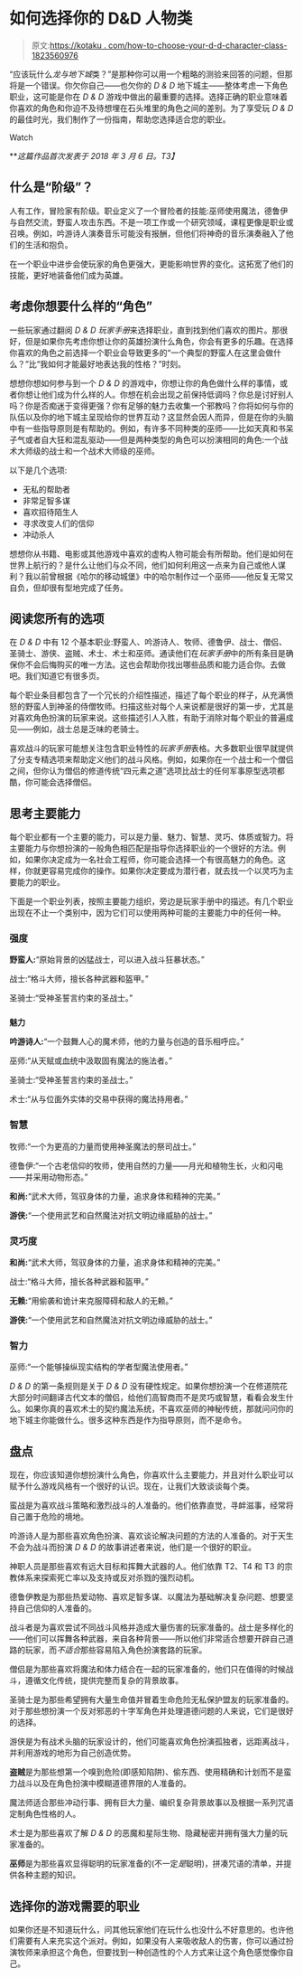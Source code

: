 # 如何选择你的 D&D 人物类

> 原文:[https://kotaku . com/how-to-choose-your-d-d-character-class-1823560976](https://kotaku.com/how-to-choose-your-d-d-character-class-1823560976)

“应该玩什么*龙与地下城*类？”是那种你可以用一个粗略的测验来回答的问题，但那将是一个错误。你欠你自己——也欠你的 *D & D* 地下城主——整体考虑一下角色职业，这可能是你在 *D & D* 游戏中做出的最重要的选择。选择正确的职业意味着你喜欢的角色和你迫不及待想埋在石头堆里的角色之间的差别。为了享受玩 *D & D* 的最佳时光，我们制作了一份指南，帮助您选择适合您的职业。

Watch

***这篇作品首次发表于 2018 年 3 月 6 日。*T3】**

## **什么是“阶级”？**

人有工作，冒险家有阶级。职业定义了一个冒险者的技能:巫师使用魔法，德鲁伊与自然交流，野蛮人攻击东西。不是一项工作或一个研究领域，课程更像是职业或召唤。例如，吟游诗人演奏音乐可能没有报酬，但他们将神奇的音乐演奏融入了他们的生活和抱负。

在一个职业中进步会使玩家的角色更强大，更能影响世界的变化。这拓宽了他们的技能，更好地装备他们成为英雄。

## **考虑你想要什么样的“角色”**

一些玩家通过翻阅 *D & D 玩家手册*来选择职业，直到找到他们喜欢的图片。那很好，但是如果你先考虑你想让你的英雄扮演什么角色，你会有更多的乐趣。在选择你喜欢的角色之前选择一个职业会导致更多的“一个典型的野蛮人在这里会做什么？”比“我如何才能最好地表达我的性格？”时刻。

想想你想如何参与到一个 *D & D* 的游戏中，你想让你的角色做什么样的事情，或者你想让他们成为什么样的人。你想在机会出现之前保持低调吗？你总是讨好别人吗？你是否痴迷于变得更强？你有足够的魅力去收集一个邪教吗？你将如何与你的队伍以及你的地下城主呈现给你的世界互动？这显然会因人而异，但是在你的头脑中有一些指导原则是有帮助的。例如，有许多不同种类的巫师——比如天真和书呆子气或者自大狂和混乱驱动——但是两种类型的角色可以扮演相同的角色:一个战术大师级的战士和一个战术大师级的巫师。

以下是几个选项:

*   无私的帮助者
*   非常足智多谋
*   喜欢招待陌生人
*   寻求改变人们的信仰
*   冲动杀人

想想你从书籍、电影或其他游戏中喜欢的虚构人物可能会有所帮助。他们是如何在世界上航行的？是什么让他们与众不同，他们如何利用这一点来为自己或他人谋利？我以前曾根据《哈尔的移动城堡》中的哈尔制作过一个巫师——他反复无常又自负，但却很有型地完成了任务。

## **阅读您所有的选项**

在 *D & D* 中有 12 个基本职业:野蛮人、吟游诗人、牧师、德鲁伊、战士、僧侣、圣骑士、游侠、盗贼、术士、术士和巫师。通读他们在*玩家手册*中的所有条目是确保你不会后悔购买的唯一方法。这也会帮助你找出哪些品质和能力适合你。去做吧。我们知道它有很多页。

每个职业条目都包含了一个冗长的介绍性描述，描述了每个职业的样子，从充满愤怒的野蛮人到神圣的侍僧牧师。扫描这些对每个人来说都是很好的第一步，尤其是对喜欢角色扮演的玩家来说。这些描述引人入胜，有助于消除对每个职业的普遍成见——例如，战士总是乏味的老骑士。

喜欢战斗的玩家可能想关注包含职业特性的*玩家手册*表格。大多数职业很早就提供了分支专精选项来帮助定义他们的战斗风格。例如，如果你在一个战士和一个僧侣之间，但你认为僧侣的修道传统“四元素之道”选项比战士的任何军事原型选项都酷，你可能会选择僧侣。

## **思考主要能力**

每个职业都有一个主要的能力，可以是力量、魅力、智慧、灵巧、体质或智力。将主要能力与你想扮演的一般角色相匹配是指导你选择职业的一个很好的方法。例如，如果你决定成为一名社会工程师，你可能会选择一个有很高魅力的角色。这样，你就更容易完成你的操作。如果你决定要成为潜行者，就去找一个以灵巧为主要能力的职业。

下面是一个职业列表，按照主要能力组织，旁边是玩家手册中的描述。有几个职业出现在不止一个类别中，因为它们可以使用两种可能的主要能力中的任何一种。

### **强度**

**野蛮人:**“原始背景的凶猛战士，可以进入战斗狂暴状态。”

战士:“格斗大师，擅长各种武器和盔甲。”

圣骑士:“受神圣誓言约束的圣战士。”

### 
**魅力**

**吟游诗人:**“一个鼓舞人心的魔术师，他的力量与创造的音乐相呼应。”

巫师:“从天赋或血统中汲取固有魔法的施法者。”

圣骑士:“受神圣誓言约束的圣战士。”

术士:“从与位面外实体的交易中获得的魔法持用者。”

### **智慧**

牧师:“一个为更高的力量而使用神圣魔法的祭司战士。”

德鲁伊:“一个古老信仰的牧师，使用自然的力量——月光和植物生长，火和闪电——并采用动物形态。”

**和尚:**“武术大师，驾驭身体的力量，追求身体和精神的完美。”

**游侠:**“一个使用武艺和自然魔法对抗文明边缘威胁的战士。”

### **灵巧度**

**和尚:**“武术大师，驾驭身体的力量，追求身体和精神的完美。”

战士:“格斗大师，擅长各种武器和盔甲。”

**无赖:**“用偷袭和诡计来克服障碍和敌人的无赖。”

**游侠:**“一个使用武艺和自然魔法对抗文明边缘威胁的战士。”

### **智力**

巫师:“一个能够操纵现实结构的学者型魔法使用者。”

*D & D* 的第一条规则是关于 *D & D* 没有硬性规定。如果你想扮演一个在修道院花大部分时间翻译古代文本的僧侣，给他们高智商而不是灵巧或智慧，看看会发生什么。如果你真的喜欢术士的契约魔法系统，不喜欢巫师的神秘传统，那就问问你的地下城主你能做什么。很多这种东西是作为指导原则，而不是命令。

## **盘点**

现在，你应该知道你想扮演什么角色，你喜欢什么主要能力，并且对什么职业可以赋予什么游戏风格有一个很好的认识。现在，让我们大致谈谈每个类。

蛮战是为喜欢战斗策略和激烈战斗的人准备的。他们依靠直觉，寻衅滋事，经常将自己置于危险的境地。

吟游诗人是为那些喜欢角色扮演、喜欢谈论解决问题的方法的人准备的。对于天生不会为战斗而扮演 *D & D* 的故事讲述者来说，他们是一个很好的职业。

神职人员是那些喜欢有远大目标和挥舞大武器的人。他们依靠 T2、T4 和 T3 的宗教体系来探索死亡率以及支持或反对杀戮的强烈动机。

德鲁伊教是为那些热爱动物、喜欢足智多谋、以魔法为基础解决复杂问题、想要坚持自己信仰的人准备的。

战斗者是为喜欢尝试不同战斗风格并造成大量伤害的玩家准备的。战士是多样化的——他们可以挥舞各种武器，来自各种背景——所以他们非常适合想要开辟自己道路的玩家，而*不适合*那些容易陷入角色扮演套路的玩家。

僧侣是为那些喜欢将魔法和体力结合在一起的玩家准备的，他们只在值得的时候战斗，遵循文化传统，提供完整而复杂的背景故事。

圣骑士是为那些希望拥有大量生命值并冒着生命危险无私保护盟友的玩家准备的。对于那些想扮演一个反对邪恶的十字军角色并处理道德问题的人来说，它们是很好的选择。

游侠是为有战术头脑的玩家设计的，他们可能喜欢角色扮演孤独者，远距离战斗，并利用游戏的地形为自己创造优势。

**盗贼**是为那些想第一个嗅到危险(即感知陷阱)、偷东西、使用精确和计划而不是蛮力战斗以及在角色扮演中模糊道德界限的人准备的。

魔法师适合那些冲动行事、拥有巨大力量、编织复杂背景故事以及根据一系列咒语定制角色性格的人。

术士是为那些喜欢了解 *D & D* 的恶魔和星际生物、隐藏秘密并拥有强大力量的玩家准备的。

**巫师**是为那些喜欢显得聪明的玩家准备的(不一定*是*聪明)，拼凑咒语的清单，并提供各种主题的知识。

## **选择你的游戏需要的职业**

如果你还是不知道玩什么，问其他玩家他们在玩什么也没什么不好意思的。也许他们需要有人来充实这个派对。例如，如果没有人来吸收敌人的伤害，你可以通过扮演牧师来承担这个角色，但要找到一种创造性的个人方式来让这个角色感觉像你自己。